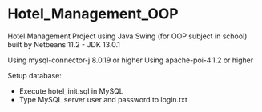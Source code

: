 # Hotel_Management_OOP
Hotel Management Project using Java Swing (for OOP subject in school) built by Netbeans 11.2 - JDK 13.0.1

Using mysql-connector-j 8.0.19 or higher
Using apache-poi-4.1.2 or higher

Setup database:
- Execute hotel_init.sql in MySQL
- Type MySQL server user and password to login.txt
